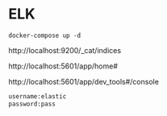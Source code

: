 # ELK

`docker-compose up -d`


http://localhost:9200/_cat/indices

http://localhost:5601/app/home#

http://localhost:5601/app/dev_tools#/console

```txt
username:elastic
password:pass
```

